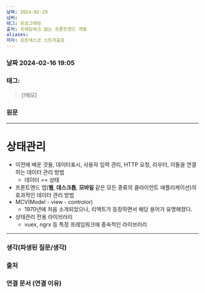```yaml
---
날짜: 2024-02-29
넘버: 
태그: 프로그래밍
출처: 프레임워크 없는 프론트엔드 개발
aliases: 
저자: 프란세스코 스트라츨로
---
```

### 날짜  2024-02-16 19:05

### 태그:

>[!메모]
>

### 원문
---
# 상태관리
- 이전에 배운 것들, 데이터표시, 사용자 입력 관리, HTTP 요청, 라우터, 이들을 연결하는 데이터 관리 방법
	- 데이터 == 상태
- 프론트엔드 앱(**웹**, **데스크톱**, **모바일** 같은 모든 종류의 클라이언트 애플리케이션)의 효과적인 데이터 관리 방법
- MCV(Model - view - controlor)
	- 1970년에 처음 소개되었으나, 리액트가 등장하면서 해당 용어가 유명해졌다.
- 상태관리 전용 라이브러리
	- vuex, ngrx 등 특정 프레임워크에 종속적인 라이브러리
---
### 생각(파생된 질문/생각)

### 출처

### 연결 문서 (연결 이유)
